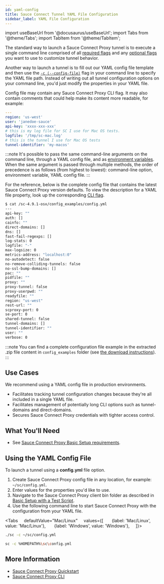 ```yaml
---
id: yaml-config
title: Sauce Connect Tunnel YAML File Configuration
sidebar_label: YAML File Configuration
---
```


import useBaseUrl from '@docusaurus/useBaseUrl';
import Tabs from '@theme/Tabs';
import TabItem from '@theme/TabItem';

The standard way to launch a Sauce Connect Proxy tunnel is to execute a single command line comprised of all [required flags](/dev/cli/sauce-connect-proxy/#main) and any [optional flags](/dev/cli/sauce-connect-proxy/) you want to use to customize tunnel behavior.

Another way to launch a tunnel is to fill out our YAML config file template and then use the [`-c (--config-file)`](/dev/cli/sauce-connect-proxy/#--config-file) flag in your command line to specify the YAML file path. Instead of writing out all tunnel configuration options on your command line, you'd just modify the properties in your YAML file.

Config file may contain any Sauce Connect Proxy CLI flag. It may also contain comments that could help make its content more readable, for example:

```yaml
---
region: 'us-west'
user: 'janedoe-sauce'
api-key: 'xxxx-xxx-xxx'
# this is my log file for SC I use for Mac OS tests.
logfile: '/tmp/sc-mac.log'
# this is the tunnel I use for Mac OS tests
tunnel-identifier: 'my-macos'
```

:::note
It's possible to pass the same command-line arguments on the command line, through a YAML config file, and as [environment variables](/secure-connections/sauce-connect/setup-configuration/environment-variables/).
When the same argument is passed through multiple methods, the order of precedence is as follows (from highest to lowest): command-line option, environment variable, YAML config file.
:::

For the reference, below is the complete config file that contains the latest Sauce Connect Proxy version defaults.
To view the description for a YAML file property, look up the corresponding [CLI flag](/dev/cli/sauce-connect-proxy/).

```bash
$ cat /sc-4.9.1-osx/config_examples/config.yml
---
api-key: ""
auth: []
cainfo: ""
direct-domains: []
dns: []
fast-fail-regexps: []
log-stats: 0
logfile: "-"
max-logsize: 0
metrics-address: "localhost:0"
no-autodetect: false
no-remove-colliding-tunnels: false
no-ssl-bump-domains: []
pac: ""
pidfile: ""
proxy: ""
proxy-tunnel: false
proxy-userpwd: ""
readyfile: ""
region: "us-west"
rest-url: ""
scproxy-port: 0
se-port: 0
shared-tunnel: false
tunnel-domains: []
tunnel-identifier: ""
user: ""
verbose: 0
```

:::note
You can find a complete configuration file example in the extracted .zip file content in `config_examples` folder (see [the download instructions](/secure-connections/sauce-connect/installation/)).
:::

## Use Cases

We recommend using a YAML config file in production environments.

- Facilitates tracking tunnel configuration changes because they're all included in a single YAML file.
- Facilitates management of potentially long CLI options such as tunnel-domains and direct-domains.
- Secures Sauce Connect Proxy credentials with tighter access control.

## What You'll Need

- See [Sauce Connect Proxy Basic Setup requirements](/secure-connections/sauce-connect/setup-configuration/basic-setup/#what-youll-need).

## Using the YAML Config File

To launch a tunnel using a **config.yml** file option.

1. Create Sauce Connect Proxy config file in any location, for example: `~/sc/config.yml`.
2. Enter values for the properties you'd like to use.
3. Navigate to the Sauce Connect Proxy client bin folder as described in [Basic Setup with a Test Script](/secure-connections/sauce-connect/setup-configuration/basic-setup#basic-setup-with-a-test-script).
4. Use the following command line to start Sauce Connect Proxy with the configuration from your YAML file.

<Tabs
    defaultValue="Mac/Linux"
    values={[
      {label: 'Mac/Linux', value: 'Mac/Linux'},
      {label: 'Windows', value: 'Windows'},
    ]}>

  <TabItem value="Mac/Linux">

```bash
./sc -c ~/sc/config.yml
```

  </TabItem>
  <TabItem value="Windows">

```bash
sc -c %HOMEPATH%\sc\config.yml
```

  </TabItem>
  </Tabs>

## More Information

- [Sauce Connect Proxy Quickstart](/secure-connections/sauce-connect/quickstart)
- [Sauce Connect Proxy CLI](/dev/cli/sauce-connect-proxy)
